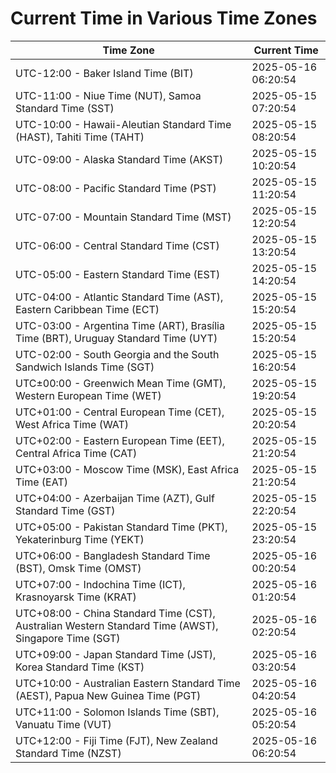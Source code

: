 # Current Time in Various Time Zones

| Time Zone | Current Time |
|-----------|--------------|
| UTC-12:00 - Baker Island Time (BIT) | 2025-05-16 06:20:54 |
| UTC-11:00 - Niue Time (NUT), Samoa Standard Time (SST) | 2025-05-15 07:20:54 |
| UTC-10:00 - Hawaii-Aleutian Standard Time (HAST), Tahiti Time (TAHT) | 2025-05-15 08:20:54 |
| UTC-09:00 - Alaska Standard Time (AKST) | 2025-05-15 10:20:54 |
| UTC-08:00 - Pacific Standard Time (PST) | 2025-05-15 11:20:54 |
| UTC-07:00 - Mountain Standard Time (MST) | 2025-05-15 12:20:54 |
| UTC-06:00 - Central Standard Time (CST) | 2025-05-15 13:20:54 |
| UTC-05:00 - Eastern Standard Time (EST) | 2025-05-15 14:20:54 |
| UTC-04:00 - Atlantic Standard Time (AST), Eastern Caribbean Time (ECT) | 2025-05-15 15:20:54 |
| UTC-03:00 - Argentina Time (ART), Brasília Time (BRT), Uruguay Standard Time (UYT) | 2025-05-15 15:20:54 |
| UTC-02:00 - South Georgia and the South Sandwich Islands Time (SGT) | 2025-05-15 16:20:54 |
| UTC±00:00 - Greenwich Mean Time (GMT), Western European Time (WET) | 2025-05-15 19:20:54 |
| UTC+01:00 - Central European Time (CET), West Africa Time (WAT) | 2025-05-15 20:20:54 |
| UTC+02:00 - Eastern European Time (EET), Central Africa Time (CAT) | 2025-05-15 21:20:54 |
| UTC+03:00 - Moscow Time (MSK), East Africa Time (EAT) | 2025-05-15 21:20:54 |
| UTC+04:00 - Azerbaijan Time (AZT), Gulf Standard Time (GST) | 2025-05-15 22:20:54 |
| UTC+05:00 - Pakistan Standard Time (PKT), Yekaterinburg Time (YEKT) | 2025-05-15 23:20:54 |
| UTC+06:00 - Bangladesh Standard Time (BST), Omsk Time (OMST) | 2025-05-16 00:20:54 |
| UTC+07:00 - Indochina Time (ICT), Krasnoyarsk Time (KRAT) | 2025-05-16 01:20:54 |
| UTC+08:00 - China Standard Time (CST), Australian Western Standard Time (AWST), Singapore Time (SGT) | 2025-05-16 02:20:54 |
| UTC+09:00 - Japan Standard Time (JST), Korea Standard Time (KST) | 2025-05-16 03:20:54 |
| UTC+10:00 - Australian Eastern Standard Time (AEST), Papua New Guinea Time (PGT) | 2025-05-16 04:20:54 |
| UTC+11:00 - Solomon Islands Time (SBT), Vanuatu Time (VUT) | 2025-05-16 05:20:54 |
| UTC+12:00 - Fiji Time (FJT), New Zealand Standard Time (NZST) | 2025-05-16 06:20:54 |
